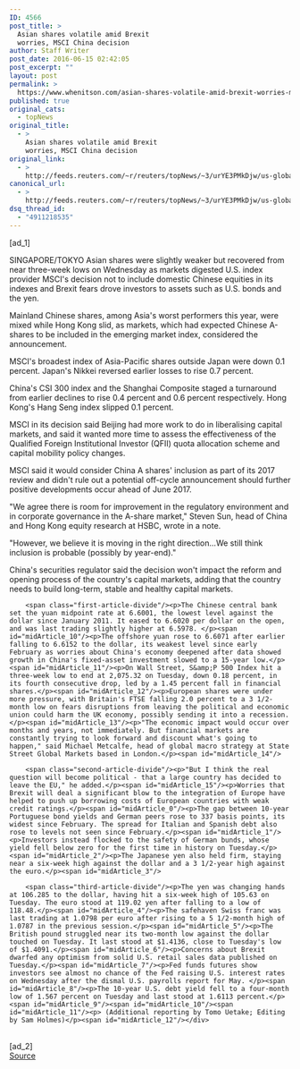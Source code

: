 ```yaml
---
ID: 4566
post_title: >
  Asian shares volatile amid Brexit
  worries, MSCI China decision
author: Staff Writer
post_date: 2016-06-15 02:42:05
post_excerpt: ""
layout: post
permalink: >
  https://www.whenitson.com/asian-shares-volatile-amid-brexit-worries-msci-china-decision/
published: true
original_cats:
  - topNews
original_title:
  - >
    Asian shares volatile amid Brexit
    worries, MSCI China decision
original_link:
  - >
    http://feeds.reuters.com/~r/reuters/topNews/~3/urYE3PMkDjw/us-global-markets-idUSKCN0Z101N
canonical_url:
  - >
    http://feeds.reuters.com/~r/reuters/topNews/~3/urYE3PMkDjw/us-global-markets-idUSKCN0Z101N
dsq_thread_id:
  - "4911218535"
---
```

 [ad_1]
<br><div id="articleText">
<span id="midArticle_start"/>

<span id="midArticle_0"/><span class="focusParagraph" readability="4"><p><span class="articleLocation">SINGAPORE/TOKYO</span> Asian shares were slightly weaker but recovered from near three-week lows on Wednesday as markets digested U.S. index provider MSCI's decision not to include domestic Chinese equities in its indexes and Brexit fears drove investors to assets such as U.S. bonds and the yen.</p></span><span id="midArticle_1"/><p>Mainland Chinese shares, among Asia's worst performers this year, were mixed while Hong Kong slid, as markets, which had expected Chinese A-shares to be included in the emerging market index, considered the announcement.</p><span id="midArticle_2"/><p>MSCI's broadest index of Asia-Pacific shares outside Japan were down 0.1 percent. Japan's Nikkei reversed earlier losses to rise 0.7 percent.</p><span id="midArticle_3"/><p>China's CSI 300 index and the Shanghai Composite staged a turnaround from earlier declines to rise 0.4 percent and 0.6 percent respectively. Hong Kong's Hang Seng index slipped 0.1 percent.</p><span id="midArticle_4"/><p>MSCI in its decision said Beijing had more work to do in liberalising capital markets, and said it wanted more time to assess the effectiveness of the Qualified Foreign Institutional Investor (QFII) quota allocation scheme and capital mobility policy changes.</p><span id="midArticle_5"/><p>MSCI said it would consider China A shares' inclusion as part of its 2017 review and didn't rule out a potential off-cycle announcement should further positive developments occur ahead of June 2017.</p><span id="midArticle_6"/><p>"We agree there is room for improvement in the regulatory environment and in corporate governance in the A-share market," Steven Sun, head of China and Hong Kong equity research at HSBC, wrote in a note.</p><span id="midArticle_7"/><p>"However, we believe it is moving in the right direction...We still think inclusion is probable (possibly by year-end)."</p><span id="midArticle_8"/><p>China's securities regulator said the decision won't impact the reform and opening process of the country's capital markets, adding that the country needs to build long-term, stable and healthy capital markets.</p><span id="midArticle_9"/>
        
        <span class="first-article-divide"/><p>The Chinese central bank set the yuan midpoint rate at 6.6001, the lowest level against the dollar since January 2011. It eased to 6.6020 per dollar on the open, and was last trading slightly higher at 6.5978. </p><span id="midArticle_10"/><p>The offshore yuan rose to 6.6071 after earlier falling to 6.6152 to the dollar, its weakest level since early February as worries about China's economy deepened after data showed growth in China's fixed-asset investment slowed to a 15-year low.</p><span id="midArticle_11"/><p>On Wall Street, S&amp;P 500 Index hit a three-week low to end at 2,075.32 on Tuesday, down 0.18 percent, in its fourth consecutive drop, led by a 1.45 percent fall in financial shares.</p><span id="midArticle_12"/><p>European shares were under more pressure, with Britain's FTSE falling 2.0 percent to a 3 1/2-month low on fears disruptions from leaving the political and economic union could harm the UK economy, possibly sending it into a recession.</p><span id="midArticle_13"/><p>"The economic impact would occur over months and years, not immediately. But financial markets are constantly trying to look forward and discount what's going to happen," said Michael Metcalfe, head of global macro strategy at State Street Global Markets based in London.</p><span id="midArticle_14"/>
        
        <span class="second-article-divide"/><p>"But I think the real question will become political - that a large country has decided to leave the EU," he added.</p><span id="midArticle_15"/><p>Worries that Brexit will deal a significant blow to the integration of Europe have helped to push up borrowing costs of European countries with weak credit ratings.</p><span id="midArticle_0"/><p>The gap between 10-year Portuguese bond yields and German peers rose to 337 basis points, its widest since February. The spread for Italian and Spanish debt also rose to levels not seen since February.</p><span id="midArticle_1"/><p>Investors instead flocked to the safety of German bunds, whose yield fell below zero for the first time in history on Tuesday.</p><span id="midArticle_2"/><p>The Japanese yen also held firm, staying near a six-week high against the dollar and a 3 1/2-year high against the euro.</p><span id="midArticle_3"/>
        
        <span class="third-article-divide"/><p>The yen was changing hands at 106.285 to the dollar, having hit a six-week high of 105.63 on Tuesday. The euro stood at 119.02 yen after falling to a low of 118.48.</p><span id="midArticle_4"/><p>The safehaven Swiss franc was last trading at 1.0798 per euro after rising to a 5 1/2-month high of 1.0787 in the previous session.</p><span id="midArticle_5"/><p>The British pound struggled near its two-month low against the dollar touched on Tuesday. It last stood at $1.4136, close to Tuesday's low of $1.4091.</p><span id="midArticle_6"/><p>Concerns about Brexit dwarfed any optimism from solid U.S. retail sales data published on Tuesday.</p><span id="midArticle_7"/><p>Fed funds futures show investors see almost no chance of the Fed raising U.S. interest rates on Wednesday after the dismal U.S. payrolls report for May. </p><span id="midArticle_8"/><p>The 10-year U.S. debt yield fell to a four-month low of 1.567 percent on Tuesday and last stood at 1.6113 percent.</p><span id="midArticle_9"/><span id="midArticle_10"/><span id="midArticle_11"/><p> (Additional reporting by Tomo Uetake; Editing by Sam Holmes)</p><span id="midArticle_12"/></div>
<br>[ad_2]
<br><a href="http://feeds.reuters.com/~r/reuters/topNews/~3/urYE3PMkDjw/us-global-markets-idUSKCN0Z101N">Source </a>